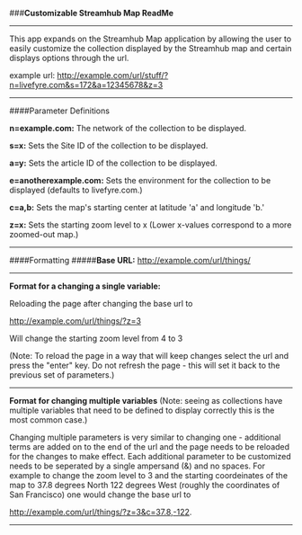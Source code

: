 ###**Customizable Streamhub Map ReadMe**


-----
This app expands on the Streamhub Map application by allowing the user to easily customize the collection displayed by the Streamhub map and certain displays options through the url.

example url: http://example.com/url/stuff/?n=livefyre.com&s=172&a=12345678&z=3

---

####Parameter Definitions

**n=example.com:**  The network of the collection to be displayed.

**s=x:** Sets the Site ID of the collection to be displayed.

**a=y:** Sets the article ID of the collection to be displayed.

**e=anotherexample.com:** Sets the environment for the collection to be displayed (defaults to livefyre.com.)

**c=a,b:** Sets the map's starting center at latitude 'a' and longitude 'b.'

**z=x:** Sets the starting zoom level to x (Lower x-values correspond to a more zoomed-out map.)

---

####Formatting
#####**Base URL:** http://example.com/url/things/

---

**Format for a changing a single variable:** 

Reloading the page after changing the base url to

http://example.com/url/things/?z=3

Will change the starting zoom level from 4 to 3

(Note: To reload the page in a way that will keep changes select the url and press the "enter" key.  Do not refresh the page - this will set it back to the previous set of parameters.)

---

**Format for changing multiple variables** (Note: seeing as collections have multiple variables that need to be defined to display correctly this is the most common case.)

Changing multiple parameters is very similar to changing one - additional terms are added on to the end of the url and the page needs to be reloaded for the changes to make effect.  Each additional parameter to be customized needs to be seperated by a single ampersand (&) and no spaces.  For example to change the zoom level to 3 and the starting coordeinates of the map to 37.8 degrees North 122 degrees West (roughly the coordinates of San Francisco) one would change the base url to

http://example.com/url/things/?z=3&c=37.8,-122.

---





